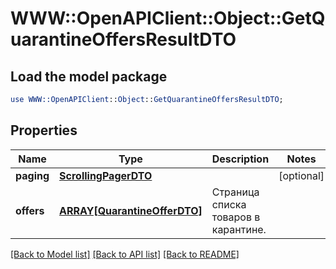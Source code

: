 # WWW::OpenAPIClient::Object::GetQuarantineOffersResultDTO

## Load the model package
```perl
use WWW::OpenAPIClient::Object::GetQuarantineOffersResultDTO;
```

## Properties
Name | Type | Description | Notes
------------ | ------------- | ------------- | -------------
**paging** | [**ScrollingPagerDTO**](ScrollingPagerDTO.md) |  | [optional] 
**offers** | [**ARRAY[QuarantineOfferDTO]**](QuarantineOfferDTO.md) | Страница списка товаров в карантине. | 

[[Back to Model list]](../README.md#documentation-for-models) [[Back to API list]](../README.md#documentation-for-api-endpoints) [[Back to README]](../README.md)


